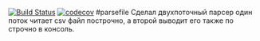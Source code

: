 [![Build Status](https://travis-ci.org/AlexandrKaleganov/parsefile.svg?branch=master)](https://travis-ci.org/AlexandrKaleganov/parsefile)
[![codecov](https://codecov.io/gh/AlexandrKaleganov/parsefile/branch/master/graph/badge.svg)](https://codecov.io/gh/AlexandrKaleganov/parsefile)
#parsefile
Сделал двухпоточный парсер один поток читает csv файл построчно, а  второй выводит его также по строчно в консоль.
